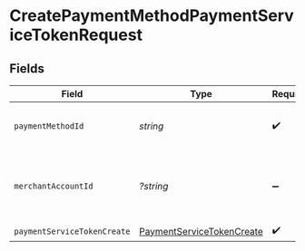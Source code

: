# CreatePaymentMethodPaymentServiceTokenRequest


## Fields

| Field                                                       | Type                                                        | Required                                                    | Description                                                 | Example                                                     |
| ----------------------------------------------------------- | ----------------------------------------------------------- | ----------------------------------------------------------- | ----------------------------------------------------------- | ----------------------------------------------------------- |
| `paymentMethodId`                                           | *string*                                                    | :heavy_check_mark:                                          | The ID of the payment method                                | ef9496d8-53a5-4aad-8ca2-00eb68334389                        |
| `merchantAccountId`                                         | *?string*                                                   | :heavy_minus_sign:                                          | The ID of the merchant account to use for this request.     | default                                                     |
| `paymentServiceTokenCreate`                                 | [PaymentServiceTokenCreate](./PaymentServiceTokenCreate.md) | :heavy_check_mark:                                          | N/A                                                         |                                                             |